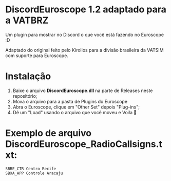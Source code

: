 # DiscordEuroscope 1.2 adaptado para a VATBRZ
Um plugin para mostrar no Discord o que você está fazendo no Euroscope :D 

Adaptado do original feito pelo Kirollos para a divisão brasileira da VATSIM com suporte para Euroscope.

# Instalação

1. Baixe o arquivo **DiscordEuroscope.dll** na parte de Releases neste repositório;
2. Mova o arquivo para a pasta de Plugins do Euroscope
3. Abra o Euroscope, clique em "Other Set" depois "Plug-ins";
4. Dê um "Load" usando o arquivo que você moveu e Voila 🎉

# Exemplo de arquivo DiscordEuroscope_RadioCallsigns.txt:
```
SBRE_CTR Centro Recife
SBXA_APP Controle Aracaju
```
